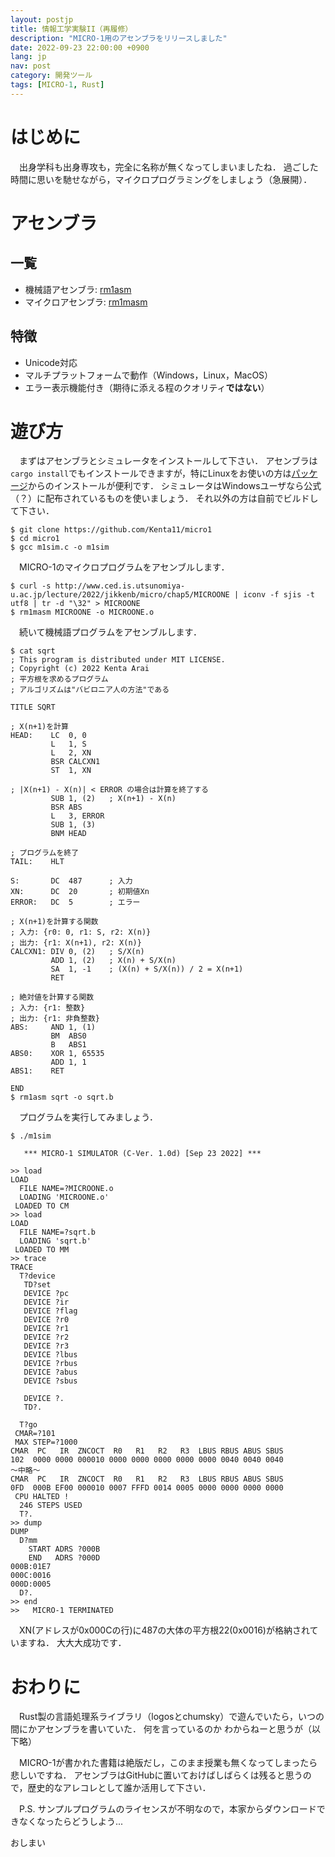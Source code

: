 ```yaml
---
layout: postjp
title: 情報工学実験II（再履修）
description: "MICRO-1用のアセンブラをリリースしました"
date: 2022-09-23 22:00:00 +0900
lang: jp
nav: post
category: 開発ツール
tags: [MICRO-1, Rust]
---
```


# はじめに

　出身学科も出身専攻も，完全に名称が無くなってしまいましたね．
過ごした時間に思いを馳せながら，マイクロプログラミングをしましょう（急展開）．

# アセンブラ

## 一覧

- 機械語アセンブラ: [rm1asm](https://github.com/Kenta11/rm1asm)
- マイクロアセンブラ: [rm1masm](https://github.com/Kenta11/rm1masm)

## 特徴

- Unicode対応
- マルチプラットフォームで動作（Windows，Linux，MacOS）
- エラー表示機能付き（期待に添える程のクオリティ**ではない**）

# 遊び方

　まずはアセンブラとシミュレータをインストールして下さい．
アセンブラは`cargo install`でもインストールできますが，特にLinuxをお使いの方は[パッケージ](https://github.com/Kenta11/rm1asm/releases/tag/v1.0.0)からのインストールが便利です．
シミュレータはWindowsユーザなら公式（？）に配布されているものを使いましょう．
それ以外の方は自前でビルドして下さい．

```
$ git clone https://github.com/Kenta11/micro1
$ cd micro1
$ gcc m1sim.c -o m1sim
```

　MICRO-1のマイクロプログラムをアセンブルします．

```
$ curl -s http://www.ced.is.utsunomiya-u.ac.jp/lecture/2022/jikkenb/micro/chap5/MICROONE | iconv -f sjis -t utf8 | tr -d "\32" > MICROONE
$ rm1masm MICROONE -o MICROONE.o
```

　続いて機械語プログラムをアセンブルします．

```
$ cat sqrt
; This program is distributed under MIT LICENSE.
; Copyright (c) 2022 Kenta Arai
; 平方根を求めるプログラム
; アルゴリズムは"バビロニア人の方法"である

TITLE SQRT

; X(n+1)を計算
HEAD:    LC  0, 0
         L   1, S
         L   2, XN
         BSR CALCXN1
         ST  1, XN

; |X(n+1) - X(n)| < ERROR の場合は計算を終了する
         SUB 1, (2)   ; X(n+1) - X(n)
         BSR ABS
         L   3, ERROR
         SUB 1, (3)
         BNM HEAD

; プログラムを終了
TAIL:    HLT

S:       DC  487      ; 入力
XN:      DC  20       ; 初期値Xn
ERROR:   DC  5        ; エラー

; X(n+1)を計算する関数
; 入力: {r0: 0, r1: S, r2: X(n)}
; 出力: {r1: X(n+1), r2: X(n)}
CALCXN1: DIV 0, (2)   ; S/X(n)
         ADD 1, (2)   ; X(n) + S/X(n)
         SA  1, -1    ; (X(n) + S/X(n)) / 2 = X(n+1)
         RET

; 絶対値を計算する関数
; 入力: {r1: 整数}
; 出力: {r1: 非負整数}
ABS:     AND 1, (1)
         BM  ABS0
         B   ABS1
ABS0:    XOR 1, 65535
         ADD 1, 1
ABS1:    RET 

END
$ rm1asm sqrt -o sqrt.b
```

　プログラムを実行してみましょう．

```
$ ./m1sim

   *** MICRO-1 SIMULATOR (C-Ver. 1.0d) [Sep 23 2022] ***

>> load
LOAD
  FILE NAME=?MICROONE.o
  LOADING 'MICROONE.o'
 LOADED TO CM
>> load       
LOAD
  FILE NAME=?sqrt.b
  LOADING 'sqrt.b'
 LOADED TO MM
>> trace
TRACE
  T?device
   TD?set
   DEVICE ?pc
   DEVICE ?ir
   DEVICE ?flag
   DEVICE ?r0
   DEVICE ?r1
   DEVICE ?r2
   DEVICE ?r3
   DEVICE ?lbus
   DEVICE ?rbus
   DEVICE ?abus
   DEVICE ?sbus

   DEVICE ?.
   TD?.

  T?go
 CMAR=?101
 MAX STEP=?1000
CMAR  PC   IR  ZNCOCT  R0   R1   R2   R3  LBUS RBUS ABUS SBUS 
102  0000 0000 000010 0000 0000 0000 0000 0000 0040 0040 0040 
～中略～
CMAR  PC   IR  ZNCOCT  R0   R1   R2   R3  LBUS RBUS ABUS SBUS 
0FD  000B EF00 000010 0007 FFFD 0014 0005 0000 0000 0000 0000 
 CPU HALTED !
  246 STEPS USED
  T?.
>> dump
DUMP
  D?mm
    START ADRS ?000B
    END   ADRS ?000D
000B:01E7
000C:0016
000D:0005
  D?.
>> end
>>   MICRO-1 TERMINATED
```

　XN(アドレスが0x000Cの行)に487の大体の平方根22(0x0016)が格納されていますね．
大大大成功です．

# おわりに

　Rust製の言語処理系ライブラリ（logosとchumsky）で遊んでいたら，いつの間にかアセンブラを書いていた．
何を言っているのか わからねーと思うが（以下略）

　MICRO-1が書かれた書籍は絶版だし，このまま授業も無くなってしまったら悲しいですね．
アセンブラはGitHubに置いておけばしばらくは残ると思うので，歴史的なアレコレとして誰か活用して下さい．

　P.S. サンプルプログラムのライセンスが不明なので，本家からダウンロードできなくなったらどうしよう...

おしまい


